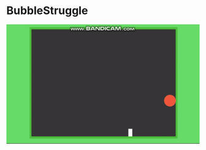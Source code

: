 # BubbleStruggle
 

![alt-text](https://github.com/furkankarabay/BubbleStruggle/blob/main/BubbleStruggleGIF.gif)
